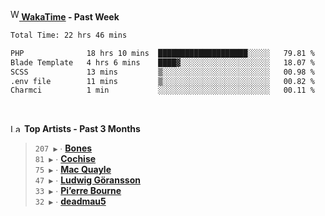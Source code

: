 <img src="https://github.com/dxnter/dxnter/assets/17434202/67b21fa4-d36d-46f9-9dec-f23d976b00ef" alt="WakaTime Logo" width="14" height="18"/><a href="https://wakatime.com/@dxnter" target="_blank"><strong> WakaTime</strong></a><strong> - Past Week</strong>

<!--START_SECTION:waka-->

```txt
Total Time: 22 hrs 46 mins

PHP              18 hrs 10 mins  ████████████████████░░░░░   79.81 %
Blade Template   4 hrs 6 mins    ████▓░░░░░░░░░░░░░░░░░░░░   18.07 %
SCSS             13 mins         ▒░░░░░░░░░░░░░░░░░░░░░░░░   00.98 %
.env file        11 mins         ▒░░░░░░░░░░░░░░░░░░░░░░░░   00.82 %
Charmci          1 min           ░░░░░░░░░░░░░░░░░░░░░░░░░   00.11 %
```

<!--END_SECTION:waka-->

<br/>

<!--START_LASTFM_ARTISTS:{"period": "3month", "rows": 6}-->
<a href="https://last.fm" target="_blank"><img src="https://user-images.githubusercontent.com/17434202/215290617-e793598d-d7c9-428f-9975-156db1ba89cc.svg" alt="Last.fm Logo" width="18" height="13"/></a> **Top Artists - Past 3 Months**

> `207 ▶️` ∙ **[Bones](https://www.last.fm/music/Bones)**<br/>
> `81 ▶️` ∙ **[Cochise](https://www.last.fm/music/Cochise)**<br/>
> `75 ▶️` ∙ **[Mac Quayle](https://www.last.fm/music/Mac+Quayle)**<br/>
> `47 ▶️` ∙ **[Ludwig Göransson](https://www.last.fm/music/Ludwig+G%C3%B6ransson)**<br/>
> `33 ▶️` ∙ **[Pi’erre Bourne](https://www.last.fm/music/Pi%E2%80%99erre+Bourne)**<br/>
> `32 ▶️` ∙ **[deadmau5](https://www.last.fm/music/deadmau5)**<br/>
<!--END_LASTFM_ARTISTS-->
